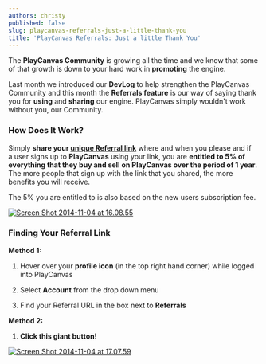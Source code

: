 ```yaml
---
authors: christy
published: false
slug: playcanvas-referrals-just-a-little-thank-you
title: 'PlayCanvas Referrals: Just a little Thank You'
---
```


The **PlayCanvas Community** is growing all the time and we know that some of that growth is down to your hard work in **promoting** the engine.

<!-- truncate -->

Last month we introduced our **DevLog** to help strengthen the PlayCanvas Community and this month the **Referrals feature** is our way of saying thank you for **using** and **sharing** our engine. PlayCanvas simply wouldn't work without you, our Community.

### How Does It Work?

Simply **share your [unique Referral link](https://playcanvas.com/account)** where and when you please and if a user signs up to **PlayCanvas** using your link, you are **entitled to 5% of everything that they buy and sell on PlayCanvas over the period of 1 year**. The more people that sign up with the link that you shared, the more benefits you will receive.

The 5% you are entitled to is also based on the new users subscription fee.

[![Screen Shot 2014-11-04 at 16.08.55](/img/Screen-Shot-2014-11-04-at-16.08.55.png)](/img/Screen-Shot-2014-11-04-at-16.08.55.png)

### Finding Your Referral Link

**Method 1:**

1. Hover over your **profile icon** (in the top right hand corner) while logged into PlayCanvas

2. Select **Account** from the drop down menu

3. Find your Referral URL in the box next to **Referrals**

**Method 2:**

1. **Click this giant button!**

[![Screen Shot 2014-11-04 at 17.07.59](/img/Screen-Shot-2014-11-04-at-17.07.59.png)](https://playcanvas.com/account)
